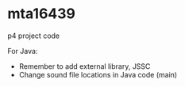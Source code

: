 # mta16439

p4 project code

For Java:
- Remember to add external library, JSSC
- Change sound file locations in Java code (main)

